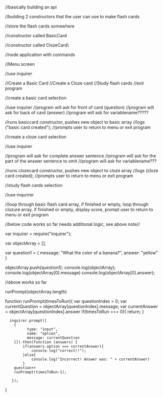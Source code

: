 //basically building an api


//building 2 constructors that the user can use to make flash cards


//store the flash cards somewhere


//constructor called BasicCard


//constructor called ClozeCard\


//node application with commands


//Menu screen

//use inquirer

//Create a Basic Card
//Create a Cloze card
//Study flash cards
//exit program




//create a basic card selection

//use inquirer
//program will ask for front of card (question)
//program will ask for back of card (answer)
//program will ask for variablename?????

//runs basiccard constructor, pushes new object to basic array
//logs ("basic card created");
//prompts user to return to menu or exit program




//create a cloze card selection

//use inquirer


//program will ask for complete answer sentence
//program will ask for the part of the answer sentence to omit
//program will ask for variablename???

//runs clozecard constructor, pushes new object to cloze array
//logs (cloze card created);
//prompts user to return to menu or exit program


//study flash cards selection

//use inqurirer

//loop through basic flash card array, if finished or empty, loop through clozure array, if finished or empty, display score, prompt user to return to menu or exit program













//below code works so far needs additional logic, see above note//




var inquirer = require("inquirer");


var objectArray = [];


var question1 = {
	message: "What the color of a banana?",
	answer: "yellow"
}


objectArray.push(question1);
console.log(objectArray);
console.log(objectArray[0].message)
console.log(objectArray[0].answer);

//above works so far


runPrompt(objectArray.length)


  function runPrompt(timesToRun){
  var questionIndex = 0;
  var currentQuestion = objectArray[questionIndex].message;
  var currentAnswer = objectArray[questionIndex].answer
  if(timesToRun === 0){
    return;
  }
  
      inquirer.prompt([
        {
	          type: "input",
	          name: "option",
	          message: currentQuestion
	    }]).then(function (answers) {
	    	if(answers.option === currentAnswer){
	    		console.log("correct!!");
	    	}else{
	    		console.log("Incorrect! Answer was: " + currentAnswer)
	    	}
	    question++	
	    runPrompt(timesToRun-1);
	      
       });
    
  }
